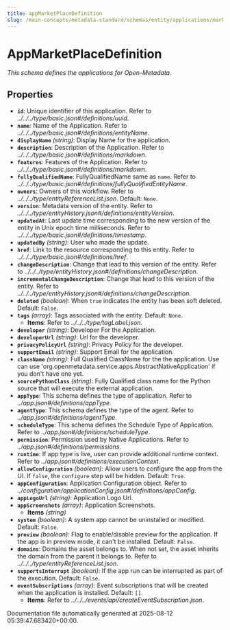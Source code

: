 ```yaml
---
title: appMarketPlaceDefinition
slug: /main-concepts/metadata-standard/schemas/entity/applications/marketplace/appmarketplacedefinition
---
```


# AppMarketPlaceDefinition

*This schema defines the applications for Open-Metadata.*

## Properties

- **`id`**: Unique identifier of this application. Refer to *../../../type/basic.json#/definitions/uuid*.
- **`name`**: Name of the Application. Refer to *../../../type/basic.json#/definitions/entityName*.
- **`displayName`** *(string)*: Display Name for the application.
- **`description`**: Description of the Application. Refer to *../../../type/basic.json#/definitions/markdown*.
- **`features`**: Features of the Application. Refer to *../../../type/basic.json#/definitions/markdown*.
- **`fullyQualifiedName`**: FullyQualifiedName same as `name`. Refer to *../../../type/basic.json#/definitions/fullyQualifiedEntityName*.
- **`owners`**: Owners of this workflow. Refer to *../../../type/entityReferenceList.json*. Default: `None`.
- **`version`**: Metadata version of the entity. Refer to *../../../type/entityHistory.json#/definitions/entityVersion*.
- **`updatedAt`**: Last update time corresponding to the new version of the entity in Unix epoch time milliseconds. Refer to *../../../type/basic.json#/definitions/timestamp*.
- **`updatedBy`** *(string)*: User who made the update.
- **`href`**: Link to the resource corresponding to this entity. Refer to *../../../type/basic.json#/definitions/href*.
- **`changeDescription`**: Change that lead to this version of the entity. Refer to *../../../type/entityHistory.json#/definitions/changeDescription*.
- **`incrementalChangeDescription`**: Change that lead to this version of the entity. Refer to *../../../type/entityHistory.json#/definitions/changeDescription*.
- **`deleted`** *(boolean)*: When `true` indicates the entity has been soft deleted. Default: `False`.
- **`tags`** *(array)*: Tags associated with the entity. Default: `None`.
  - **Items**: Refer to *../../../type/tagLabel.json*.
- **`developer`** *(string)*: Developer For the Application.
- **`developerUrl`** *(string)*: Url for the developer.
- **`privacyPolicyUrl`** *(string)*: Privacy Policy for the developer.
- **`supportEmail`** *(string)*: Support Email for the application.
- **`className`** *(string)*: Full Qualified ClassName for the the application. Use can use 'org.openmetadata.service.apps.AbstractNativeApplication' if you don't have one yet.
- **`sourcePythonClass`** *(string)*: Fully Qualified class name for the Python source that will execute the external application.
- **`appType`**: This schema defines the type of application. Refer to *../app.json#/definitions/appType*.
- **`agentType`**: This schema defines the type of the agent. Refer to *../app.json#/definitions/agentType*.
- **`scheduleType`**: This schema defines the Schedule Type of Application. Refer to *../app.json#/definitions/scheduleType*.
- **`permission`**: Permission used by Native Applications. Refer to *../app.json#/definitions/permissions*.
- **`runtime`**: If app type is live, user can provide additional runtime context. Refer to *../app.json#/definitions/executionContext*.
- **`allowConfiguration`** *(boolean)*: Allow users to configure the app from the UI. If `false`, the `configure` step will be hidden. Default: `True`.
- **`appConfiguration`**: Application Configuration object. Refer to *../configuration/applicationConfig.json#/definitions/appConfig*.
- **`appLogoUrl`** *(string)*: Application Logo Url.
- **`appScreenshots`** *(array)*: Application Screenshots.
  - **Items** *(string)*
- **`system`** *(boolean)*: A system app cannot be uninstalled or modified. Default: `False`.
- **`preview`** *(boolean)*: Flag to enable/disable preview for the application. If the app is in preview mode, it can't be installed. Default: `False`.
- **`domains`**: Domains the asset belongs to. When not set, the asset inherits the domain from the parent it belongs to. Refer to *../../../type/entityReferenceList.json*.
- **`supportsInterrupt`** *(boolean)*: If the app run can be interrupted as part of the execution. Default: `False`.
- **`eventSubscriptions`** *(array)*: Event subscriptions that will be created when the application is installed. Default: `[]`.
  - **Items**: Refer to *../../../events/api/createEventSubscription.json*.


Documentation file automatically generated at 2025-08-12 05:39:47.683420+00:00.
